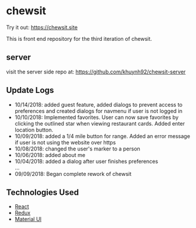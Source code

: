 # chewsit

Try it out: https://chewsit.site

This is front end repository for the third iteration of chewsit.

## server

visit the server side repo at: https://github.com/khuynh92/chewsit-server

## Update Logs

 - 10/14/2018: added guest feature, added dialogs to prevent access to preferences and created dialogs for navmenu if user is not logged in
- 10/10/2018: Implemented favorites. User can now save favorites by clicking the outlined star when viewing restaurant cards. Added enter location button.
- 10/09/2018: added a 1/4 mile button for range. Added an error message if user is not using the website over https
- 10/08/2018: changed the user's marker to a person
- 10/06/2018: added about me
- 10/04/2018: added a dialog after user finishes preferences  
...  
- 09/09/2018: Began complete rework of chewsit

## Technologies Used

  * [React](https://reactjs.org/)
  * [Redux](https://redux.js.org/)
  * [Material UI](https://material-ui.com/)
 
